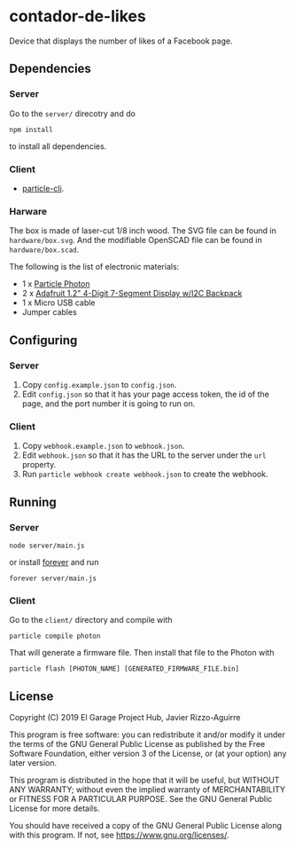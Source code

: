 # contador-de-likes

Device that displays the number of likes of a Facebook page.

## Dependencies

### Server

Go to the `server/` direcotry and do

```
npm install
```

to install all dependencies.

### Client

* [particle-cli](https://docs.particle.io/tutorials/developer-tools/cli/#installing).

### Harware

The box is made of laser-cut 1/8 inch wood. The SVG file can be found in
`hardware/box.svg`. And the modifiable OpenSCAD file can be found in
`hardware/box.scad`.

The following is the list of electronic materials:

* 1 x [Particle Photon](https://store.particle.io/collections/wifi)
* 2 x [Adafruit 1.2" 4-Digit 7-Segment Display w/I2C Backpack](https://www.adafruit.com/product/1270)
* 1 x Micro USB cable
* Jumper cables

## Configuring

### Server

1. Copy `config.example.json` to `config.json`.
2. Edit `config.json` so that it has your page access token, the id of the
page, and the port number it is going to run on.

### Client

1. Copy `webhook.example.json` to `webhook.json`.
2. Edit `webhook.json` so that it has the URL to the server under the `url`
property.
3. Run `particle webhook create webhook.json` to create the webhook.

## Running

### Server

```
node server/main.js
```

or install [forever](https://www.npmjs.com/package/forever) and run

```
forever server/main.js
```

### Client

Go to the `client/` directory and compile with

```
particle compile photon
```

That will generate a firmware file. Then install that file to the Photon with

```
particle flash [PHOTON_NAME] [GENERATED_FIRMWARE_FILE.bin]
```

## License

Copyright (C) 2019  El Garage Project Hub, Javier Rizzo-Aguirre

This program is free software: you can redistribute it and/or modify
it under the terms of the GNU General Public License as published by
the Free Software Foundation, either version 3 of the License, or
(at your option) any later version.

This program is distributed in the hope that it will be useful,
but WITHOUT ANY WARRANTY; without even the implied warranty of
MERCHANTABILITY or FITNESS FOR A PARTICULAR PURPOSE.  See the
GNU General Public License for more details.

You should have received a copy of the GNU General Public License
along with this program.  If not, see <https://www.gnu.org/licenses/>.

